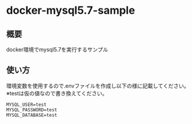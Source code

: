 # docker-mysql5.7-sample

## 概要

docker環境でmysql5.7を実行するサンプル

## 使い方

環境変数を使用するので.envファイルを作成し以下の様に記載してください。
※testは仮の値なので書き換えてください。
```
MYSQL_USER=test
MYSQL_PASSWORD=test
MYSQL_DATABASE=test
```
